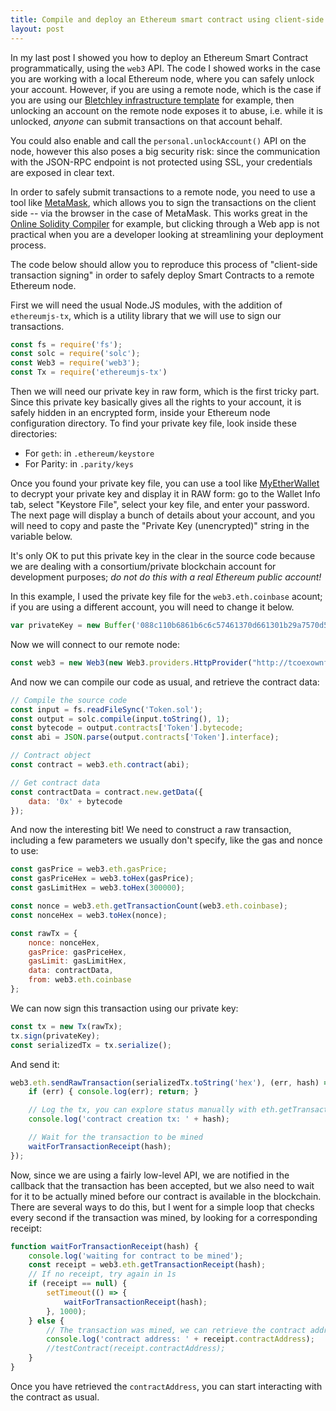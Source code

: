 ```yaml
---
title: Compile and deploy an Ethereum smart contract using client-side signatures
layout: post
---
```


In my last post I showed you how to deploy an Ethereum Smart Contract programmatically, using the `web3` API. The code I showed works in the case you are working with a local Ethereum node, where you can safely unlock your account. However, if you are using a remote node, which is the case if you are using our [Bletchley infrastructure template](https://azure.microsoft.com/en-us/marketplace/partners/microsoft-azure-blockchain/azure-blockchain-serviceethereum-consortium-blockchain/) for example, then unlocking an account on the remote node exposes it to abuse, i.e. while it is unlocked, *anyone* can submit transactions on that account behalf. 

You could also enable and call the `personal.unlockAccount()` API on the node, however this also poses a big security risk: since the communication with the JSON-RPC endpoint is not protected using SSL, your credentials are exposed in clear text. 

In order to safely submit transactions to a remote node, you need to use a tool like [MetaMask](https://metamask.io/), which allows you to sign the transactions on the client side -- via the browser in the case of MetaMask. This works great in the [Online Solidity Compiler](https://ethereum.github.io/browser-solidity/) for example, but clicking through a Web app is not practical when you are a developer looking at streamlining your deployment process.

The code below should allow you to reproduce this process of "client-side transaction signing" in order to safely deploy Smart Contracts to a remote Ethereum node.

First we will need the usual Node.JS modules, with the addition of `ethereumjs-tx`, which is a utility library that we will use to sign our transactions.

``` javascript
const fs = require('fs');
const solc = require('solc');
const Web3 = require('web3');
const Tx = require('ethereumjs-tx')
```

Then we will need our private key in raw form, which is the first tricky part. Since this private key basically gives all the rights to your account, it is safely hidden in an encrypted form, inside your Ethereum node configuration directory. To find your private key file, look inside these directories:

- For `geth`: in `.ethereum/keystore`
- For Parity: in `.parity/keys`

Once you found your private key file, you can use a tool like [MyEtherWallet](https://www.myetherwallet.com/#view-wallet-info) to decrypt your private key and display it in RAW form: go to the Wallet Info tab, select "Keystore File", select your key file, and enter your password. The next page will display a bunch of details about your account, and you will need to copy and paste the "Private Key (unencrypted)" string in the variable below.

It's only OK to put this private key in the clear in the source code because we are dealing with a consortium/private blockchain account for development purposes; *do not do this with a real Ethereum public account!*

In this example, I used the private key file for the `web3.eth.coinbase` acount; if you are using a different account, you will need to change it below.

``` javascript
var privateKey = new Buffer('088c110b6861b6c6c57461370d661301b29a7570d59cb83c6b4f19ec4b47f642', 'hex')
```

Now we will connect to our remote node:

``` javascript
const web3 = new Web3(new Web3.providers.HttpProvider("http://tcoexownf.westeurope.cloudapp.azure.com:8545"));
```

And now we can compile our code as usual, and retrieve the contract data:

``` javascript
// Compile the source code
const input = fs.readFileSync('Token.sol');
const output = solc.compile(input.toString(), 1);
const bytecode = output.contracts['Token'].bytecode;
const abi = JSON.parse(output.contracts['Token'].interface);

// Contract object
const contract = web3.eth.contract(abi);

// Get contract data
const contractData = contract.new.getData({
    data: '0x' + bytecode
});
```

And now the interesting bit! We need to construct a raw transaction, including a few parameters we usually don't specify, like the gas and nonce to use:

``` javascript
const gasPrice = web3.eth.gasPrice;
const gasPriceHex = web3.toHex(gasPrice);
const gasLimitHex = web3.toHex(300000);

const nonce = web3.eth.getTransactionCount(web3.eth.coinbase);
const nonceHex = web3.toHex(nonce);

const rawTx = {
    nonce: nonceHex,
    gasPrice: gasPriceHex,
    gasLimit: gasLimitHex,
    data: contractData,
    from: web3.eth.coinbase
};
```

We can now sign this transaction using our private key:

``` javascript
const tx = new Tx(rawTx);
tx.sign(privateKey);
const serializedTx = tx.serialize();
```

And send it:

``` javascript
web3.eth.sendRawTransaction(serializedTx.toString('hex'), (err, hash) => {
    if (err) { console.log(err); return; }

    // Log the tx, you can explore status manually with eth.getTransaction()
    console.log('contract creation tx: ' + hash);

    // Wait for the transaction to be mined
    waitForTransactionReceipt(hash);
});
```

Now, since we are using a fairly low-level API, we are notified in the callback that the transaction has been accepted, but we also need to wait for it to be actually mined before our contract is available in the blockchain. There are several ways to do this, but I went for a simple loop that checks every second if the transaction was mined, by looking for a corresponding receipt:

``` javascript
function waitForTransactionReceipt(hash) {
    console.log('waiting for contract to be mined');
    const receipt = web3.eth.getTransactionReceipt(hash);
    // If no receipt, try again in 1s
    if (receipt == null) {
        setTimeout(() => {
            waitForTransactionReceipt(hash);
        }, 1000);
    } else {
        // The transaction was mined, we can retrieve the contract address
        console.log('contract address: ' + receipt.contractAddress);
        //testContract(receipt.contractAddress);
    }
}
```

Once you have retrieved the `contractAddress`, you can start interacting with the contract as usual.
